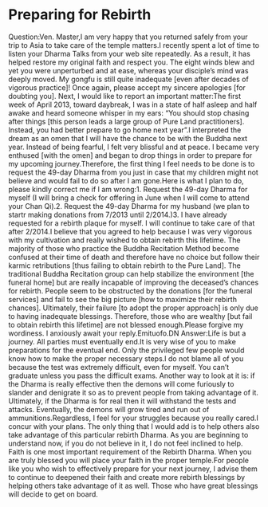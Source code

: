 # Preparing for Rebirth

Question:Ven. Master,I am very happy that you returned safely from your trip to Asia to take care of the temple matters.​I recently spent a lot of time to listen your Dharma Talks from your web site repeatedly. As a result, it has helped restore my original faith and respect you. The eight winds blew and yet you were unperturbed and at ease, whereas your disciple’s mind was deeply moved. My gongfu is still quite inadequate [even after decades of vigorous practice]! Once again, please accept my sincere apologies [for doubting you].      Next, I would like to report an important matter:The first week of April 2013, toward daybreak, I was in a state of half asleep and half awake and heard someone whisper in my ears: “You should stop chasing after things [this person leads a large group of Pure Land practitioners]. Instead, you had better prepare to go home next year”.I interpreted the dream as an omen that I will have the chance to be with the Buddha next year. Instead of being fearful, I felt very blissful and at peace. I became very enthused [with the omen] and began to drop things in order to prepare for my upcoming journey.Therefore, the first thing I feel needs to be done is to request the 49-day Dharma from you just in case that my children might not believe and would fail to do so after I am gone.Here is what I plan to do, please kindly correct me if I am wrong:1. Request the 49-day Dharma for myself (I will bring a check for offering in June when I will come to attend your Chan Qi).2. Request the 49-day Dharma for my husband (we plan to startr making donations from 7/2013 until 2/2014.)3. I have already requested for a rebirth plaque for myself. I will continue to take care of that after 2/2014.I believe that you agreed to help because I was very vigorous with my cultivation and really wished to obtain rebirth this lifetime. The majority of those who practice the Buddha Recitation Method become confused at their time of death and therefore have no choice but follow their karmic retributions [thus failing to obtain rebirth to the Pure Land]. The traditional Buddha Recitation group can help stabilize the environment [the funeral home] but are really incapable of improving the deceased’s chances for rebirth. People seem to be obstructed by the donations [for the funeral services] and fail to see the big picture [how to maximize their rebirth chances]. Ultimately, their failure [to adopt the proper approach] is only due to having inadequate blessings. Therefore, those who are wealthy [but fail to obtain rebirth this lifetime] are not blessed enough.Please forgive my wordiness. I anxiously await your reply.Emituofo.​DN  Answer:Life is but a journey. All parties must eventually end.It is very wise of you to make preparations for the eventual end. Only the privileged few people would know how to make the proper necessary steps.I do not blame all of you because the test was extremely difficult, even for myself. You can’t graduate unless you pass the difficult exams. Another way to look at it is: if the Dharma is really effective then the demons will come furiously to slander and denigrate it so as to prevent people from taking advantage of it. Ultimately, if the Dharma is for real then it will withstand the tests and attacks. Eventually, the demons will grow tired and run out of ammunitions.Regardless, I feel for your struggles because you really cared.I concur with your plans. The only thing that I would add is to help others also take advantage of this particular rebirth Dharma. As you are beginning to understand now, if you do not believe in it, I do not feel inclined to help. Faith is one most important requirement of the Rebirth Dharma. When you are truly blessed you will place your faith in the proper temple.​For people like you who wish to effectively prepare for your next journey, I advise them to continue to deepened their faith and create more rebirth blessings by helping others take advantage of it as well. Those who have great blessings will decide to get on board.